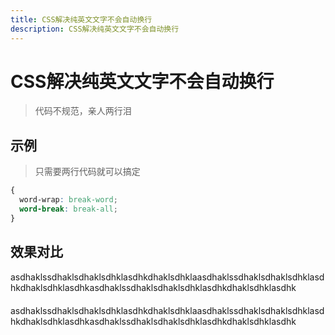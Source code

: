 ```yaml
---
title: CSS解决纯英文文字不会自动换行
description: CSS解决纯英文文字不会自动换行
---
```


# CSS解决纯英文文字不会自动换行

> 代码不规范，亲人两行泪

## 示例

> 只需要两行代码就可以搞定

```css
{
  word-wrap: break-word;
  word-break: break-all;
}
```

## 效果对比

<div>asdhaklssdhaklsdhaklsdhklasdhkdhaklsdhklaasdhaklssdhaklsdhaklsdhklasdhkdhaklsdhklasdhkasdhaklssdhaklsdhaklsdhklasdhkdhaklsdhklasdhk</div>

<div class="text">asdhaklssdhaklsdhaklsdhklasdhkdhaklsdhklaasdhaklssdhaklsdhaklsdhklasdhkdhaklsdhklasdhkasdhaklssdhaklsdhaklsdhklasdhkdhaklsdhklasdhk</div>

<style lang="scss" scoped>
.text {
  margin-top: 20px;
  word-wrap: break-word;
  word-break: break-all;
}
</style>
